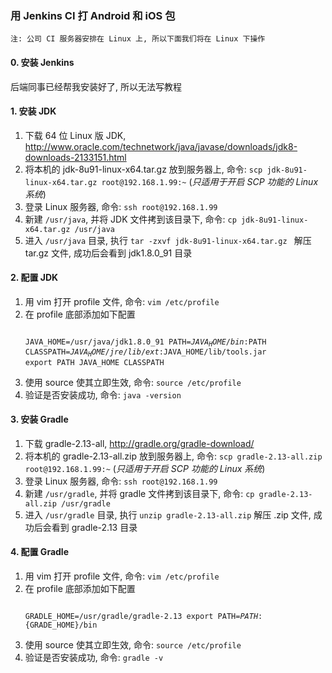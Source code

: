 ### 用 Jenkins CI 打 Android 和 iOS 包

`注: 公司 CI 服务器安排在 Linux 上, 所以下面我们将在 Linux 下操作`

#### 0. 安装 Jenkins

后端同事已经帮我安装好了, 所以无法写教程

#### 1. 安装 JDK
1. 下载 64 位 Linux 版 JDK, http://www.oracle.com/technetwork/java/javase/downloads/jdk8-downloads-2133151.html
2. 将本机的 jdk-8u91-linux-x64.tar.gz 放到服务器上, 命令: `scp jdk-8u91-linux-x64.tar.gz root@192.168.1.99:~`   (_只适用于开启 SCP 功能的 Linux 系统_)
3. 登录 Linux 服务器, 命令: `ssh root@192.168.1.99`
4. 新建 `/usr/java`, 并将 JDK 文件拷到该目录下, 命令: `cp jdk-8u91-linux-x64.tar.gz /usr/java`
5. 进入 `/usr/java` 目录, 执行 `tar -zxvf jdk-8u91-linux-x64.tar.gz ` 解压 tar.gz 文件, 成功后会看到 jdk1.8.0_91 目录

#### 2. 配置 JDK
1. 用 vim 打开 profile 文件, 命令: `vim /etc/profile`
2. 在 profile 底部添加如下配置<pre><code>
JAVA_HOME=/usr/java/jdk1.8.0_91
PATH=$JAVA_HOME/bin:$PATH
CLASSPATH=$JAVA_HOME/jre/lib/ext:$JAVA_HOME/lib/tools.jar
export PATH JAVA_HOME CLASSPATH
</code></pre>
3. 使用 source 使其立即生效, 命令: `source /etc/profile`
4. 验证是否安装成功, 命令: `java -version`

#### 3. 安装 Gradle
1. 下载 gradle-2.13-all, http://gradle.org/gradle-download/
2. 将本机的 gradle-2.13-all.zip 放到服务器上, 命令: `scp gradle-2.13-all.zip root@192.168.1.99:~`   (_只适用于开启 SCP 功能的 Linux 系统_)
3. 登录 Linux 服务器, 命令: `ssh root@192.168.1.99`
4. 新建 `/usr/gradle`, 并将 gradle 文件拷到该目录下, 命令: `cp gradle-2.13-all.zip /usr/gradle`
5. 进入 `/usr/gradle` 目录, 执行 `unzip gradle-2.13-all.zip` 解压 .zip 文件, 成功后会看到 gradle-2.13 目录

#### 4. 配置 Gradle
1. 用 vim 打开 profile 文件, 命令: `vim /etc/profile`
2. 在 profile 底部添加如下配置<pre><code>
GRADLE_HOME=/usr/gradle/gradle-2.13
export PATH=${PATH}:${GRADE_HOME}/bin
</code></pre>
3. 使用 source 使其立即生效, 命令: `source /etc/profile`
4. 验证是否安装成功, 命令: `gradle -v`